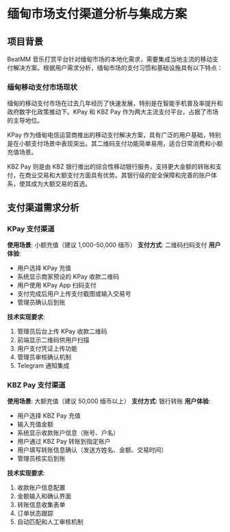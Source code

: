 # 缅甸市场支付渠道分析与集成方案

## 项目背景

BeatMM 音乐打赏平台针对缅甸市场的本地化需求，需要集成当地主流的移动支付解决方案。根据用户需求分析，缅甸市场的支付习惯和基础设施具有以下特点：

### 缅甸移动支付市场现状

缅甸的移动支付市场在过去几年经历了快速发展，特别是在智能手机普及率提升和政府数字化政策推动下。KPay 和 KBZ Pay 作为两大主流支付平台，占据了市场的主导地位。

KPay 作为缅甸电信运营商推出的移动支付解决方案，具有广泛的用户基础，特别是在小额支付场景中表现突出。其二维码支付功能简单易用，适合日常消费和小额充值场景。

KBZ Pay 则是由 KBZ 银行推出的综合性移动银行服务，支持更大金额的转账和支付，在商业交易和大额支付方面具有优势。其银行级的安全保障和完善的账户体系，使其成为大额交易的首选。

## 支付渠道需求分析

### KPay 支付渠道

**使用场景**: 小额充值（建议 1,000-50,000 缅币）
**支付方式**: 二维码扫码支付
**用户体验**: 
- 用户选择 KPay 充值
- 系统显示商家预设的 KPay 收款二维码
- 用户使用 KPay App 扫码支付
- 支付完成后用户上传支付截图或输入交易号
- 管理员确认后到账

**技术实现要求**:
1. 管理员后台上传 KPay 收款二维码
2. 前端显示二维码供用户扫描
3. 用户支付凭证上传功能
4. 管理员审核确认机制
5. Telegram 通知集成

### KBZ Pay 支付渠道

**使用场景**: 大额充值（建议 50,000 缅币以上）
**支付方式**: 银行转账
**用户体验**:
- 用户选择 KBZ Pay 充值
- 输入充值金额
- 系统显示收款账户信息（账号、户名）
- 用户通过 KBZ Pay 转账到指定账户
- 用户填写转账信息确认（发送方姓名、金额、交易时间）
- 管理员核实后到账

**技术实现要求**:
1. 收款账户信息配置
2. 金额输入和确认界面
3. 转账信息收集表单
4. 订单状态跟踪
5. 自动匹配和人工审核机制


